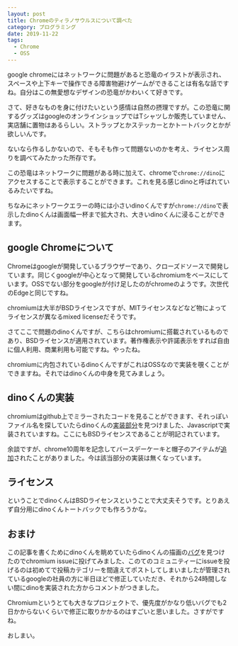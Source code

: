 ```yaml
---
layout: post
title: Chromeのティラノサウルスについて調べた
category: プログラミング
date: 2019-11-22
tags:
  - Chrome
  - OSS
---
```


google chromeにはネットワークに問題があると恐竜のイラストが表示され、スペースや上下キーで操作できる障害物避けゲームができることは有名な話ですね。自分はこの無愛想なデザインの恐竜がかわいくて好きです。

さて、好きなものを身に付けたいという感情は自然の摂理ですが。この恐竜に関するグッズはgoogleのオンラインショップではTシャツしか販売していません、実店舗に置物はあるらしい。ストラップとかステッカーとかトートバックとかが欲しいんです。

ないなら作るしかないので、そもそも作って問題ないのかを考え、ライセンス周りを調べてみたかった所存です。

この恐竜はネットワークに問題がある時に加えて、chromeで`chrome://dino`にアクセスすることで表示することができます。これを見る感じdinoと呼ばれているみたいですね。

ちなみにネットワークエラーの時には小さいdinoくんですが`chrome://dino`で表示したdinoくんは画面幅一杯まで拡大され、大きいdinoくんに浸ることができます。

## google Chromeについて

Chromeはgoogleが開発しているブラウザーであり、クローズドソースで開発しています。同じくgoogleが中心となって開発しているchromiumをベースにしています。OSSでない部分をgoogleが付け足したのがchromeのようです。次世代のEdgeと同じですね。

chromiumは大半がBSDライセンスですが、MITライセンスなどなど物によってライセンスが異なるmixed licenseだそうです。

さてここで問題のdinoくんですが、こちらはchromiumに搭載されているものであり、BSDライセンスが適用されています。著作権表示や許諾表示をすれば自由に個人利用、商業利用も可能ですね。やったね。

chromiumに内包されているdinoくんですがこれはOSSなので実装を覗くことができますね。それではdinoくんの中身を見てみましょう。

## dinoくんの実装

chromiumはgithub上でミラーされたコードを見ることができます、それっぽいファイル名を探していたらdinoくんの[実装部分](https://github.com/chromium/chromium/blob/master/components/neterror/resources/offline.js)を見つけました、Javascriptで実装されていますね。ここにもBSDライセンスであることが明記されています。

余談ですが、chrome10周年を記念してバースデーケーキと帽子のアイテムが[追加](https://github.com/chromium/chromium/commit/693b9fcac0ff52f6653c0a27815d39fd077856a4#diff-0e1aac1740e5d99418a0adeb215044bb)されたことがありました。今は該当部分の実装は無くなっています。

## ライセンス

ということでdinoくんはBSDライセンスということで大丈夫そうです。とりあえず自分用にdinoくんトートバックでも作ろうかな。

## おまけ

この記事を書くためにdinoくんを眺めていたらdinoくんの描画の[バグ](https://bugs.chromium.org/p/chromium/issues/detail?id=1028467)を見つけたのでchromium issueに投げてみました、このてのコミュニティーにissueを投げるのは初めてで投稿カテゴリーを間違えてポストしてしまいましたが管理されているgoogleの社員の方に半日ほどで修正していただき、それから24時間しない間にdinoを実装された方からコメントがつきました。

Chromiumというとても大きなプロジェクトで、優先度がかなり低いバグでも2日かからないくらいで修正に取りかかるのはすごいと思いました。さすがですね。

おしまい。
